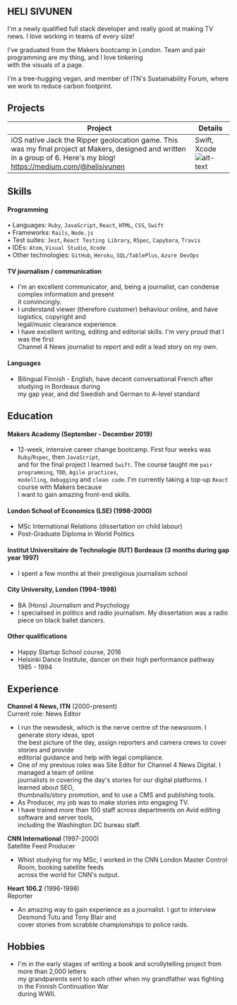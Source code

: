 ## HELI SIVUNEN

I'm a newly qualified full stack developer and really good at making TV news. I love working in teams of every size! 

I've graduated from the Makers bootcamp in London. Team and pair programming are my thing, and I love tinkering  
with the visuals of a page.  

I'm a tree-hugging vegan, and member of ITN's Sustainability Forum, where we work to reduce carbon footprint.

## Projects 

|    Project                                        |    Details                                        |  
| ------------------------------------------------- | ------------------------------------------------- |  
|    iOS native Jack the Ripper geolocation game. This was my final project at Makers,  designed and written in a group of 6. Here's my blog! https://medium.com/@helisivunen                     |    Swift, Xcode   ![alt-text](JackTheRipper.gif)                              |



    

## Skills

#### Programming

•	Languages: `Ruby`, `JavaScript`, `React`, `HTML`, `CSS`, `Swift`  
•	Frameworks: `Rails`, `Node.js`  
•	Test suites: `Jest`, `React Testing Library`, `RSpec`, `Capybara`, `Travis`  
•	IDEs: `Atom`, `Visual Studio`, `Xcode`  
•	Other technologies: `GitHub`, `Heroku`, `SQL/TablePlus`, `Azure DevOps`   

#### TV journalism / communication

- I'm an excellent communicator, and, being a journalist, can condense complex information and present  
  it convincingly.
- I understand viewer (therefore customer) behaviour online, and have logistics, copyright and  
  legal/music clearance experience.
- I have excellent writing, editing and editorial skills. I'm very proud that I was the first  
  Channel 4 News journalist to report and edit a lead story on my own.

#### Languages

- Bilingual Finnish - English, have decent conversational French after studying in Bordeaux during  
  my gap year, and did Swedish and German to A-level standard

## Education

#### Makers Academy (September - December 2019)

- 12-week, intensive career change bootcamp. First four weeks was `Ruby`/`Rspec`, then `JavaScript`,  
  and for the final project I learned `Swift`. The course taught me `pair programming`, `TDD`, `Agile practices`,  
  `modelling`, `debugging` and `clean code`. I'm currently taking a top-up `React` course with Makers because  
  I want to gain amazing front-end skills.

#### London School of Economics (LSE) (1998-2000)

- MSc International Relations (dissertation on child labour)
- Post-Graduate Diploma in World Politics

#### Institut Universitaire de Technologie (IUT) Bordeaux (3 months during gap year 1997)

- I spent a few months at their prestigious journalism school

#### City University, London (1994-1998)

- BA (Hons) Journalism and Psychology
- I specialised in politics and radio journalism. My dissertation was a radio piece on 
  black ballet dancers.

#### Other qualifications

- Happy Startup School course, 2016 
- Helsinki Dance Institute, dancer on their high performance pathway 1985 - 1994

## Experience

**Channel 4 News, ITN** (2000-present)    
Current role: News Editor 
- I run the newsdesk, which is the nerve centre of the newsroom. I generate story ideas, spot  
  the best picture of the day, assign reporters and camera crews to cover stories and provide  
  editorial guidance and help with legal compliance. 
- One of my previous roles was Site Editor for Channel 4 News Digital. I managed a team of online  
  journalists in covering the day's stories for our digital platforms. I learned about SEO,  
  thumbnails/story promotion, and to use a CMS and publishing tools.  
- As Producer, my job was to make stories into engaging TV. 
- I have trained more than 100 staff across departments on Avid editing software and server tools,  
  including the Washington DC bureau staff.

**CNN International** (1997-2000)   
Satellite Feed Producer
-	Whist studying for my MSc, I worked in the CNN London Master Control Room, booking satellite feeds  
  across the world for CNN's output.
  
**Heart 106.2** (1996-1998)   
Reporter 
- An amazing way to gain experience as a journalist. I got to interview Desmond Tutu and Tony Blair and  
  cover stories from scrabble championships to police raids.

## Hobbies
- I'm in the early stages of writing a book and scrollytelling project from more than 2,000 letters  
  my grandparents sent to each other when my grandfather was fighting in the Finnish Continuation War  
  during WWII.

